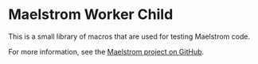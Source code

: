 # Maelstrom Worker Child

This is a small library of macros that are used for testing Maelstrom code.

For more information, see the [Maelstrom project on
GitHub](https://github.com/maelstrom-software/maelstrom).
